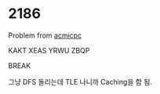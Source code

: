 # 2186

Problem from [acmicpc](https://www.acmicpc.net/problem/2186)


KAKT
XEAS
YRWU
ZBQP

BREAK

그냥 DFS 돌리는데 TLE 나니까 Caching을 함 됨.
